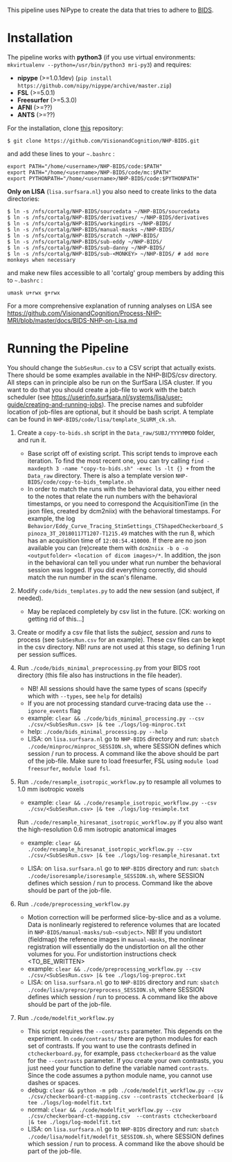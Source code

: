 This pipeline uses NiPype to create the data that tries to adhere to [BIDS](http://bids.neuroimaging.io).

Installation
============

The pipeline works with **python3** (if you use virtual environments: `mkvirtualenv --python=/usr/bin/python3 mri-py3`) and requires:
* **nipype** (>=1.0.1dev) (`pip install https://github.com/nipy/nipype/archive/master.zip`)
* **FSL** (>=5.0.1)
* **Freesurfer** (>=5.3.0)
* **AFNI** (>=??)
* **ANTS** (>=??)

For the installation, clone [this](https://github.com/VisionandCognition/NHP-BIDS/) repository:

    $ git clone https://github.com/VisionandCognition/NHP-BIDS.git
    
and add these lines to your ``~.bashrc`` :

```
export PATH="/home/<username>/NHP-BIDS/code:$PATH"
export PATH="/home/<username>/NHP-BIDS/code/mc:$PATH"
export PYTHONPATH="/home/<username>/NHP-BIDS/code:$PYTHONPATH"
``` 

**Only on LISA** (`lisa.surfsara.nl`) you also need to create links to the data directories:

    $ ln -s /nfs/cortalg/NHP-BIDS/sourcedata ~/NHP-BIDS/sourcedata
    $ ln -s /nfs/cortalg/NHP-BIDS/derivatives/ ~/NHP-BIDS/derivatives
    $ ln -s /nfs/cortalg/NHP-BIDS/workingdirs ~/NHP-BIDS/
    $ ln -s /nfs/cortalg/NHP-BIDS/manual-masks ~/NHP-BIDS/
    $ ln -s /nfs/cortalg/NHP-BIDS/scratch ~/NHP-BIDS/
    $ ln -s /nfs/cortalg/NHP-BIDS/sub-eddy ~/NHP-BIDS/
    $ ln -s /nfs/cortalg/NHP-BIDS/sub-danny ~/NHP-BIDS/
    $ ln -s /nfs/cortalg/NHP-BIDS/sub-<MONKEY> ~/NHP-BIDS/ # add more monkeys when necessary
    
and make new files accessible to all 'cortalg' group members by adding this to ``~.bashrc`` :

```
umask u+rwx g+rwx
```

For a more comprehensive explanation of running analyses on LISA see https://github.com/VisionandCognition/Process-NHP-MRI/blob/master/docs/BIDS-NHP-on-Lisa.md


Running the Pipeline
====================

You should change the `SubSesRun.csv` to a CSV script that actually exists. There should be some examples available in the NHP-BIDS/csv directory. All steps can in principle also be run on the SurfSara LISA cluster. If you want to do that you should create a job-file to work with the batch scheduler (see https://userinfo.surfsara.nl/systems/lisa/user-guide/creating-and-running-jobs). The precise names and subfolder location of job-files are optional, but it should be bash script. A template can be found in `NHP-BIDS/code/lisa/template_SLURM_ck.sh`.

1. Create a `copy-to-bids.sh` script in the `Data_raw/SUBJ/YYYYMMDD` folder, and run it.
   * Base script off of existing script. This script tends to improve each iteration. To find the most recent one, you can try calling `find -maxdepth 3 -name "copy-to-bids.sh" -exec ls -lt {} +` from the `Data_raw` directory. There is also a template version `NHP-BIDS/code/copy-to-bids_template.sh`
   * In order to match the runs with the behavioral data, you either need to the notes that relate the run numbers with the behavioral timestamps, or you need to correspond the AcquisitionTime (in the json files, created by dcm2niix) with the behavioral timestamps. For example, the log `Behavior/Eddy_Curve_Tracing_StimSettings_CTShapedCheckerboard_Spinoza_3T_20180117T1207-T1215.49` matches with the run 8, which has an acquisition time of `12:08:54.410000`. If there are no json available you can (re)create them with `dcm2niix -b o -o <outputfolder> <location of dicom images>/*`. In addition, the json in the behavioral can tell you under what run number the behavioral session was logged. If you did everything correctly, did should match the run number in the scan's filename.

2. Modify `code/bids_templates.py` to add the new session (and subject, if needed).
   * May be replaced completely by csv list in the future. [CK: working on getting rid of this...]

3. Create or modify a csv file that lists the *subject, session* and *runs* to process (see `SubSesRun.csv` for an example). These csv files can be kept in the csv directory. NB! *runs* are not used at this stage, so defining 1 run per session suffices.

4. Run `./code/bids_minimal_preprocessing.py` from your BIDS root directory (this file also has instructions in the file header).
   * NB! All sessions should have the same types of scans (specify which with `--types`, see `help` for details)
   * If you are not processing standard curve-tracing data use the `--ignore_events` flag
   * example: `clear && ./code/bids_minimal_processing.py --csv ./csv/<SubSesRun.csv> |& tee ./logs/log-minproc.txt`
   * help: `./code/bids_minimal_processing.py --help`
   * LISA: on `lisa.surfsara.nl` go to `NHP-BIDS` directory and run:
   `sbatch ./code/minproc/minproc_SESSION.sh`, where SESSION defines which session / run to process. A command like the above should be part of the job-file. Make sure to load freesurfer, FSL using ``module load freesurfer``, ``module load fsl``.

5. Run `./code/resample_isotropic_workflow.py` to resample all volumes to 1.0 mm isotropic voxels
   * example: `clear && ./code/resample_isotropic_workflow.py --csv ./csv/<SubSesRun.csv> |& tee ./logs/log-resample.txt`
   
   Run `./code/resample_hiresanat_isotropic_workflow.py` if you also want the high-resolution 0.6 mm isotropic anatomical images
   * example: `clear && ./code/resample_hiresanat_isotropic_workflow.py --csv ./csv/<SubSesRun.csv> |& tee ./logs/log-resample_hiresanat.txt`
   
   * LISA: on `lisa.surfsara.nl` go to `NHP-BIDS` directory and run:
   `sbatch ./code/isoresample/isoresample_SESSION.sh`, where SESSION defines which session / run to process. Command like the above should be part of the job-file.

6. Run `./code/preprocessing_workflow.py`
   * Motion correction will be performed slice-by-slice and as a volume. Data is nonlinearly registered to reference volumes that are located in `NHP-BIDS/manual-masks/sub-<subject>`. NB! If you undistort (fieldmap) the reference images in `manual-masks`, the nonlinear registration will essentially do the undistortion on all the other volumes for you. For undistortion instructions check <TO_BE_WRITTEN> 
   * example: `clear && ./code/preprocessing_workflow.py --csv ./csv/<SubSesRun.csv> |& tee ./logs/log-preproc.txt`
   * LISA: on `lisa.surfsara.nl` go to `NHP-BIDS` directory and run:
   `sbatch ./code/lisa/preproc/preprocess_SESSION.sh`, where SESSION defines which session / run to process. A command like the above should be part of the job-file.


7. Run `./code/modelfit_workflow.py`
   * This script requires the `--contrasts` parameter. This depends on the experiment. In `code/contrasts/` there are python modules for each set of contrasts. If you want to use the contrasts defined in `ctcheckerboard.py`, for example, pass `ctcheckerboard` as the value for the `--contrasts` parameter. If you create your own contrasts, you just need your function to define the variable named `contrasts`. Since the code assumes a python module name, you cannot use dashes or spaces.
   * debug: `clear && python -m pdb ./code/modelfit_workflow.py --csv ./csv/checkerboard-ct-mapping.csv --contrasts ctcheckerboard |& tee ./logs/log-modelfit.txt`
   * normal: `clear && ./code/modelfit_workflow.py --csv ./csv/checkerboard-ct-mapping.csv  --contrasts ctcheckerboard |& tee ./logs/log-modelfit.txt`
   * LISA: on `lisa.surfsara.nl` go to `NHP-BIDS` directory and run:
   `sbatch ./code/lisa/modelfit/modelfit_SESSION.sh`, where SESSION defines which session / run to process. A command like the above should be part of the job-file.
